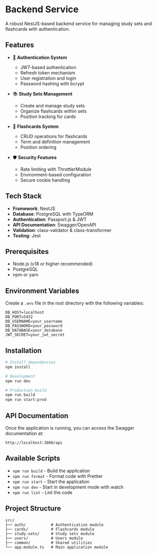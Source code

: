 # Backend Service

A robust NestJS-based backend service for managing study sets and flashcards with authentication.

## Features

- 🔐 **Authentication System**

  - JWT-based authentication
  - Refresh token mechanism
  - User registration and login
  - Password hashing with bcrypt

- 📚 **Study Sets Management**

  - Create and manage study sets
  - Organize flashcards within sets
  - Position tracking for cards

- 🎴 **Flashcards System**

  - CRUD operations for flashcards
  - Term and definition management
  - Position ordering

- 🛡️ **Security Features**
  - Rate limiting with ThrottlerModule
  - Environment-based configuration
  - Secure cookie handling

## Tech Stack

- **Framework**: NestJS
- **Database**: PostgreSQL with TypeORM
- **Authentication**: Passport.js & JWT
- **API Documentation**: Swagger/OpenAPI
- **Validation**: class-validator & class-transformer
- **Testing**: Jest

## Prerequisites

- Node.js (v18 or higher recommended)
- PostgreSQL
- npm or yarn

## Environment Variables

Create a `.env` file in the root directory with the following variables:

```env
DB_HOST=localhost
DB_PORT=5432
DB_USERNAME=your_username
DB_PASSWORD=your_password
DB_DATABASE=your_database
JWT_SECRET=your_jwt_secret
```

## Installation

```bash
# Install dependencies
npm install

# Development
npm run dev

# Production build
npm run build
npm run start:prod
```

## API Documentation

Once the application is running, you can access the Swagger documentation at:

```
http://localhost:3000/api
```

## Available Scripts

- `npm run build` - Build the application
- `npm run format` - Format code with Prettier
- `npm run start` - Start the application
- `npm run dev` - Start in development mode with watch
- `npm run lint` - Lint the code

## Project Structure

```
src/
├── auth/           # Authentication module
├── cards/          # Flashcards module
├── study-sets/     # Study sets module
├── users/          # Users module
├── common/         # Shared utilities
└── app.module.ts   # Main application module
```
